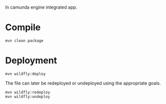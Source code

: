 In camunda engine integrated app.

# Compile

```
mvn clean package
```

# Deployment

```
mvn wildfly:deploy
```

The file can later be redeployed or undeployed using the appropriate goals.

```
mvn wildfly:redeploy
mvn wildfly:undeploy
```